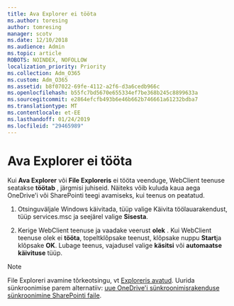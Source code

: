 ```yaml
---
title: Ava Explorer ei tööta
ms.author: toresing
author: tomresing
manager: scotv
ms.date: 12/10/2018
ms.audience: Admin
ms.topic: article
ROBOTS: NOINDEX, NOFOLLOW
localization_priority: Priority
ms.collection: Adm_O365
ms.custom: Adm_O365
ms.assetid: b8f07022-69fe-4112-a2f6-d3a6cedb966c
ms.openlocfilehash: b55fc7bd5670e655334ef7be368b245c8899633a
ms.sourcegitcommit: e2864efcfb493b6e46b662b746661a61232bdba7
ms.translationtype: MT
ms.contentlocale: et-EE
ms.lasthandoff: 01/24/2019
ms.locfileid: "29465989"
---
```

# <a name="open-with-explorer-isnt-working"></a>Ava Explorer ei tööta

Kui **Ava Explorer** või **File Exploreris** ei tööta veenduge, WebClient teenuse seatakse **töötab** , järgmisi juhiseid. Näiteks võib kuluda kaua aega OneDrive'i või SharePointi teegi avamiseks, kui teenus on peatatud. 
  
1. Otsinguväljale Windows käivitada, tüüp valige Käivita töölauarakendust, tüüp services.msc ja seejärel valige **Sisesta**.
    
2. Kerige WebClient teenuse ja vaadake veerust **olek** . Kui WebClient teenuse olek ei **tööta**, topeltklõpsake teenust, klõpsake nuppu **Start**ja klõpsake **OK**. Lubage teenus, vajadusel valige **käsitsi** või **automaatse** **käivituse** tüüp. 
    
> [!NOTE]
> File Exploreri avamine tõrkeotsingu, vt [Exploreris avatud](https://go.microsoft.com/fwlink/?linkid=871665). Uurida sünkroonimise parem alternatiiv: [uue OneDrive'i sünkroonimisrakenduse sünkroonimine SharePointi faile](https://go.microsoft.com/fwlink/?linkid=871666). 
  

